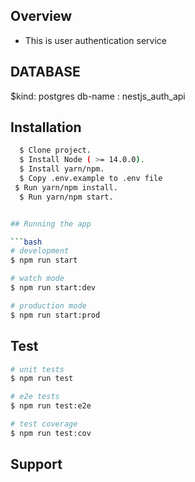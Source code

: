 ## Overview

- This is user authentication  service


## DATABASE
$kind: postgres
db-name : nestjs_auth_api




## Installation
```bash
  $ Clone project.
  $ Install Node ( >= 14.0.0).
  $ Install yarn/npm.
  $ Copy .env.example to .env file
 $ Run yarn/npm install.
  $ Run yarn/npm start.
```
```bash

## Running the app

```bash
# development
$ npm run start

# watch mode
$ npm run start:dev

# production mode
$ npm run start:prod
```

## Test

```bash
# unit tests
$ npm run test

# e2e tests
$ npm run test:e2e

# test coverage
$ npm run test:cov
```

## Support

